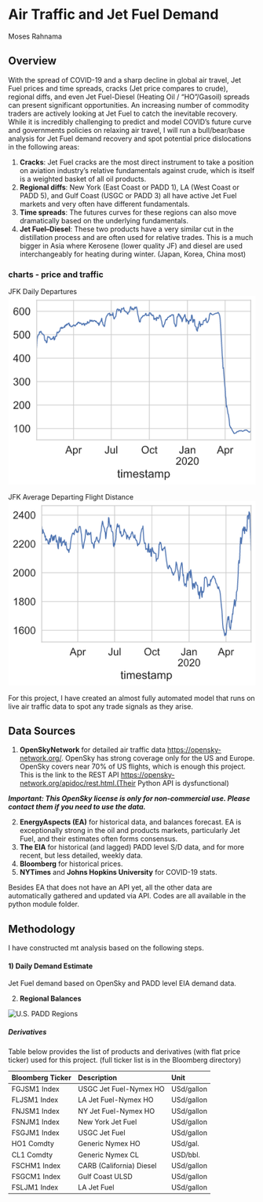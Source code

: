 # Air Traffic and Jet Fuel Demand
Moses Rahnama

## Overview
With the spread of COVID-19 and a sharp decline in global air travel, Jet Fuel prices and time spreads, cracks (Jet price compares to crude), regional diffs, and even Jet Fuel-Diesel (Heating Oil / “HO”/Gasoil) spreads can present significant opportunities.
An increasing number of commodity traders are actively looking at Jet Fuel to catch the inevitable recovery. While it is incredibly challenging to predict and model COVID’s future curve and governments policies on relaxing air travel, I will run a bull/bear/base analysis for Jet Fuel demand recovery and spot potential price dislocations in the following areas:
1) **Cracks**: Jet Fuel cracks are the most direct instrument to take a position on aviation industry’s relative fundamentals against crude, which is itself is a weighted basket of all oil products.
2) **Regional diffs**: New York (East Coast or PADD 1), LA (West Coast or PADD 5), and Gulf Coast (USGC or PADD 3) all have active Jet Fuel markets and very often have different fundamentals.
3) **Time spreads**: The futures curves for these regions can also move dramatically based on the underlying fundamentals. 
4) **Jet Fuel–Diesel**: These two products have a very similar cut in the distillation process and are often used for relative trades. This is a much bigger in Asia where Kerosene (lower quality JF) and diesel are used interchangeably for heating during winter. (Japan, Korea, China most) 

### charts - price and traffic

JFK Daily Departures
![JFK Daily Departures](https://github.com/mucholian/Air-Traffic/blob/master/supporting_data/jfk_daily_departures.png)

JFK Average Departing Flight Distance
![JFK Average Departing Flight Distance](https://github.com/mucholian/Air-Traffic/blob/master/supporting_data/jfk_distance.png)


For this project, I have created an almost fully automated model that runs on live air traffic data to spot any trade signals as they arise.

## Data Sources
1) **OpenSkyNetwork** for detailed air traffic data https://opensky-network.org/. OpenSky has strong coverage only for the US and Europe. OpenSky covers near 70% of US flights, which is enough this project. This is the link to the REST API https://opensky-network.org/apidoc/rest.html.(Their Python API is dysfunctional)

***Important: This OpenSky license is only for non-commercial use. Please contact them if you need to use the data.***

2) **EnergyAspects (EA)** for historical data, and balances forecast. EA is exceptionally strong in the oil and products markets, particularly Jet Fuel, and their estimates often forms consensus.
3) **The EIA** for historical (and lagged) PADD level S/D data, and for more recent, but less detailed, weekly data.
4) **Bloomberg** for historical prices.
5) **NYTimes** and **Johns Hopkins University** for COVID-19 stats.

Besides EA that does not have an API yet, all the other data are automatically gathered and updated via API. Codes are all available in the python module folder.

## Methodology
I have constructed mt analysis based on the following steps.
#### 1) Daily Demand Estimate
Jet Fuel demand based on OpenSky and PADD level EIA demand data. 

2) **Regional Balances**

![U.S. PADD Regions](https://www.eia.gov/petroleum/gasdiesel/images/paddmap-gas-m2.png)

##### Derivatives
Table below provides the list of products and derivatives (with flat price ticker) used for this project. (full ticker list is in the Bloomberg directory)

| Bloomberg Ticker | Description | Unit |
| :---         | :---  | :--- |
| FGJSM1 Index | USGC Jet Fuel-Nymex HO | USd/gallon |
| FLJSM1 Index | LA Jet Fuel-Nymex HO | USd/gallon |
| FNJSM1 Index | NY Jet Fuel-Nymex HO | USd/gallon |
| FSNJM1 Index | New York Jet Fuel | USd/gallon |
| FSGJM1 Index | USGC Jet Fuel | USd/gallon |
| HO1 Comdty | Generic Nymex HO | USd/gal. |
| CL1 Comdty | Generic Nymex CL | USD/bbl. |
| FSCHM1 Index |CARB (California) Diesel | USd/gallon |
| FSGCM1 Index |Gulf Coast ULSD | USd/gallon |
| FSLJM1 Index | LA Jet Fuel | USd/gallon |
